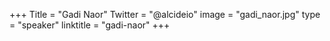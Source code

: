 +++
Title = "Gadi Naor"
Twitter = "@alcideio"
image = "gadi_naor.jpg"
type = "speaker"
linktitle = "gadi-naor"
+++

